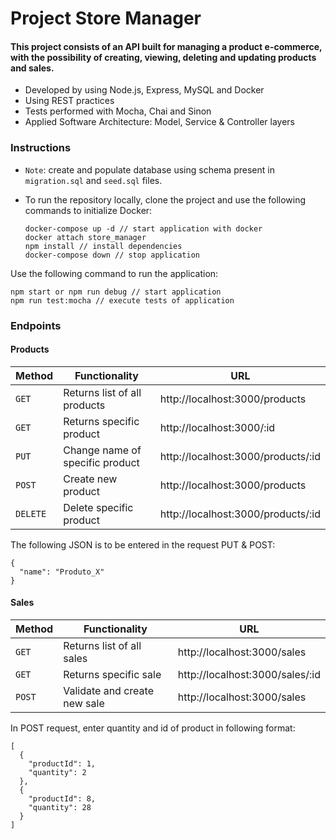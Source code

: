 # Project Store Manager

#### This project consists of an API built for managing a product e-commerce, with the possibility of creating, viewing, deleting and updating products and sales.

* Developed by using Node.js, Express, MySQL and Docker
* Using REST practices
* Tests performed with Mocha, Chai and Sinon
* Applied Software Architecture: Model, Service & Controller layers

### Instructions
* `Note`: create and populate database using schema present in `migration.sql` and `seed.sql` files.
* To run the repository locally, clone the project and use the following commands to initialize Docker: 

  ```
  docker-compose up -d // start application with docker
  docker attach store_manager
  npm install // install dependencies
  docker-compose down // stop application
  ```

Use the following command to run the application:
  ```
  npm start or npm run debug // start application
  npm run test:mocha // execute tests of application

  ```

### Endpoints
#### Products

  | Method     | Functionality | URL |
  | ----------- | ----------- | ----------- |
  | `GET`   | Returns list of all products | http://localhost:3000/products |
  | `GET`   | Returns specific product | http://localhost:3000/:id |
  | `PUT`   | Change name of specific product | http://localhost:3000/products/:id |
  | `POST`   | Create new product | http://localhost:3000/products |
  | `DELETE`   | Delete specific product | http://localhost:3000/products/:id |

The following JSON is to be entered in the request PUT & POST:
  ```
  { 
    "name": "Produto_X"
  }
  ```

#### Sales

  | Method     | Functionality | URL |
  | ----------- | ----------- | ----------- |
  | `GET`   | Returns list of all sales | http://localhost:3000/sales |
  | `GET`   | Returns specific sale | http://localhost:3000/sales/:id |
  | `POST`   | Validate and create new sale | http://localhost:3000/sales |

In POST request, enter quantity and id of product in following format:
  ```
  [
    {
      "productId": 1,
      "quantity": 2
    }, 
    { 
      "productId": 8,
      "quantity": 28
    }
  ]
  ```
